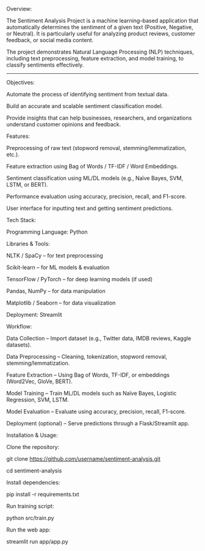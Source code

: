 Overview:

The Sentiment Analysis Project is a machine learning–based application that automatically determines the sentiment of a given text (Positive, Negative, or Neutral). It is particularly useful for analyzing product reviews, customer feedback, or social media content.

The project demonstrates Natural Language Processing (NLP) techniques, including text preprocessing, feature extraction, and model training, to classify sentiments effectively.

----------------------------------------------------------------------------------------------------------------------------------------------------------------------------------------------------------------------------------------------------------------------
Objectives:

Automate the process of identifying sentiment from textual data.

Build an accurate and scalable sentiment classification model.

Provide insights that can help businesses, researchers, and organizations understand customer opinions and feedback.

Features:

Preprocessing of raw text (stopword removal, stemming/lemmatization, etc.).

Feature extraction using Bag of Words / TF-IDF / Word Embeddings.

Sentiment classification using ML/DL models (e.g., Naïve Bayes, SVM, LSTM, or BERT).

Performance evaluation using accuracy, precision, recall, and F1-score.

User interface for inputting text and getting sentiment predictions.

Tech Stack:

Programming Language: Python

Libraries & Tools:

NLTK / SpaCy – for text preprocessing

Scikit-learn – for ML models & evaluation

TensorFlow / PyTorch – for deep learning models (if used)

Pandas, NumPy – for data manipulation

Matplotlib / Seaborn – for data visualization

Deployment: Streamlit


Workflow:

Data Collection – Import dataset (e.g., Twitter data, IMDB reviews, Kaggle datasets).

Data Preprocessing – Cleaning, tokenization, stopword removal, stemming/lemmatization.

Feature Extraction – Using Bag of Words, TF-IDF, or embeddings (Word2Vec, GloVe, BERT).

Model Training – Train ML/DL models such as Naïve Bayes, Logistic Regression, SVM, LSTM.

Model Evaluation – Evaluate using accuracy, precision, recall, F1-score.

Deployment (optional) – Serve predictions through a Flask/Streamlit app.

Installation & Usage:

Clone the repository:

git clone https://github.com/username/sentiment-analysis.git

cd sentiment-analysis

Install dependencies:

pip install -r requirements.txt


Run training script:

python src/train.py


Run the web app:

streamlit run app/app.py
